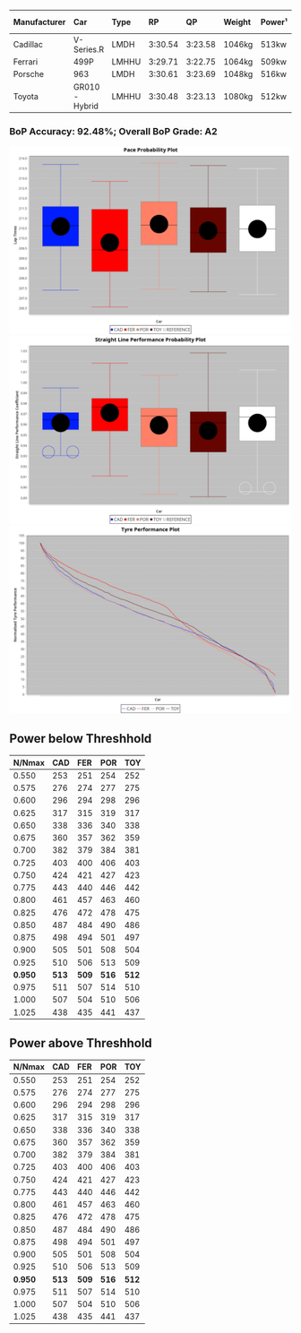 |Manufacturer|Car|Type|RP|QP|Weight|Power¹|Threshhold|PINC|Power²|E/Stint|AVG Vmax|FDS|RDLC|L/Stint|BOP-Grade|ModelAccuracy|ModelPoints|Match%|
|:-|:-|:-|:-|:-|:-|:-|:-|:-|:-|:-|:-|:-|:-|:-|:-|:-|:-|:-|
|Cadillac|V-Series.R|LMDH|3:30.54|3:23.58|1046kg|513kw|0.0kph|0%|513kw|887MJ|330.18kph|-|1.02|12|+B1|98.38%|1765|86.97%|
|Ferrari|499P|LMHHU|3:29.71|3:22.75|1064kg|509kw|0.0kph|0%|509kw|891MJ|331.67kph|190kph|1.03|12|-B1|92.24%|2247|88.01%|
|Porsche|963|LMDH|3:30.61|3:23.69|1048kg|516kw|0.0kph|0%|516kw|899MJ|330.81kph|-|1.01|12|~A1|96.81%|5438|100.00%|
|Toyota|GR010 - Hybrid|LMHHU|3:30.48|3:23.13|1080kg|512kw|0.0kph|0%|512kw|906MJ|328.38kph|190kph|1.01|12|+A2|86.04%|1751|94.94%|

### BoP Accuracy: 92.48%; Overall BoP Grade: A2
![PACECHART](./IMG/OFFICIAL.png)
![STRAIGHTLINEPERFORMANCECHART](./IMG/OFFICIAL_sp.png)
![TYREPERFORMANCECHART](./IMG/OFFICIAL_tw.png)

## Power below Threshhold
|N/Nmax|CAD|FER|POR|TOY|
|:-|:-|:-|:-|:-|
|0.550|253|251|254|252|
|0.575|276|274|277|275|
|0.600|296|294|298|296|
|0.625|317|315|319|317|
|0.650|338|336|340|338|
|0.675|360|357|362|359|
|0.700|382|379|384|381|
|0.725|403|400|406|403|
|0.750|424|421|427|423|
|0.775|443|440|446|442|
|0.800|461|457|463|460|
|0.825|476|472|478|475|
|0.850|487|484|490|486|
|0.875|498|494|501|497|
|0.900|505|501|508|504|
|0.925|510|506|513|509|
|**0.950**|**513**|**509**|**516**|**512**|
|0.975|511|507|514|510|
|1.000|507|504|510|506|
|1.025|438|435|441|437|

## Power above Threshhold
|N/Nmax|CAD|FER|POR|TOY|
|:-|:-|:-|:-|:-|
|0.550|253|251|254|252|
|0.575|276|274|277|275|
|0.600|296|294|298|296|
|0.625|317|315|319|317|
|0.650|338|336|340|338|
|0.675|360|357|362|359|
|0.700|382|379|384|381|
|0.725|403|400|406|403|
|0.750|424|421|427|423|
|0.775|443|440|446|442|
|0.800|461|457|463|460|
|0.825|476|472|478|475|
|0.850|487|484|490|486|
|0.875|498|494|501|497|
|0.900|505|501|508|504|
|0.925|510|506|513|509|
|**0.950**|**513**|**509**|**516**|**512**|
|0.975|511|507|514|510|
|1.000|507|504|510|506|
|1.025|438|435|441|437|
